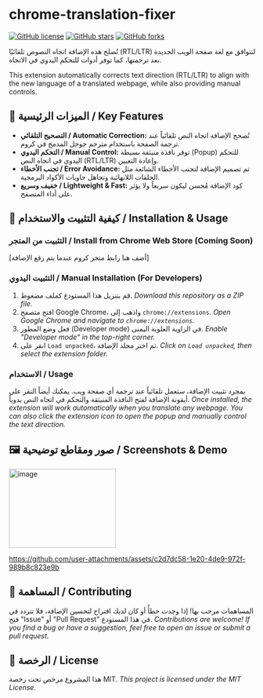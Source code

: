 # chrome-translation-fixer

[![GitHub license](https://img.shields.io/github/license/YourUsername/chrome-translation-fixer)](https://github.com/YourUsername/chrome-translation-fixer/blob/main/LICENSE)
[![GitHub stars](https://img.shields.io/github/stars/YourUsername/chrome-translation-fixer)](https://github.com/YourUsername/chrome-translation-fixer/stargazers)
[![GitHub forks](https://img.shields.io/github/forks/YourUsername/chrome-translation-fixer)](https://github.com/YourUsername/chrome-translation-fixer/network/members)

تُصلح هذه الإضافة اتجاه النصوص تلقائيًا (RTL/LTR) لتتوافق مع لغة صفحة الويب الجديدة بعد ترجمتها، كما توفر أدوات للتحكم اليدوي في الاتجاه.

This extension automatically corrects text direction (RTL/LTR) to align with the new language of a translated webpage, while also providing manual controls.

## 🌟 الميزات الرئيسية / Key Features

* **التصحيح التلقائي / Automatic Correction:** تُصحح الإضافة اتجاه النص تلقائياً عند ترجمة الصفحة باستخدام مترجم جوجل المدمج في كروم.
* **التحكم اليدوي / Manual Control:** توفر نافذة منبثقة بسيطة (Popup) للتحكم اليدوي في اتجاه النص (RTL/LTR) وإعادة التعيين.
* **تجنب الأخطاء / Error Avoidance:** تم تصميم الإضافة لتجنب الأخطاء الشائعة مثل الحلقات اللانهائية وتجاهل حاويات الأكواد البرمجية.
* **خفيف وسريع / Lightweight & Fast:** كود الإضافة مُحسن ليكون سريعاً ولا يؤثر على أداء المتصفح.

## 🚀 كيفية التثبيت والاستخدام / Installation & Usage

### التثبيت من المتجر / Install from Chrome Web Store (Coming Soon)

[أضف هنا رابط متجر كروم عندما يتم رفع الإضافة]

### التثبيت اليدوي / Manual Installation (For Developers)

1.  قم بتنزيل هذا المستودع كملف مضغوط.
    _Download this repository as a ZIP file._
2.  افتح متصفح Google Chrome، واذهب إلى `chrome://extensions`.
    _Open Google Chrome and navigate to `chrome://extensions`._
3.  فعل وضع المطور (Developer mode) في الزاوية العلوية اليمنى.
    _Enable "Developer mode" in the top-right corner._
4.  انقر على `Load unpacked`، ثم اختر مجلد الإضافة.
    _Click on `Load unpacked`, then select the extension folder._

### الاستخدام / Usage

بمجرد تثبيت الإضافة، ستعمل تلقائياً عند ترجمة أي صفحة ويب. يمكنك أيضاً النقر على أيقونة الإضافة لفتح النافذة المنبثقة والتحكم في اتجاه النص يدوياً.
_Once installed, the extension will work automatically when you translate any webpage. You can also click the extension icon to open the popup and manually control the text direction._

## 🖼️ صور ومقاطع توضيحية / Screenshots & Demo

<img width="218" height="161" alt="image" src="https://github.com/user-attachments/assets/79881c1e-6bcf-4a19-bec5-cecaa6afa308" />

https://github.com/user-attachments/assets/c2d7dc58-1e20-4de9-972f-989b8c823e9b


## 🤝 المساهمة / Contributing




المساهمات مرحب بها! إذا وجدت خطأً أو كان لديك اقتراح لتحسين الإضافة، فلا تتردد في فتح "Issue" أو "Pull Request" في هذا المستودع.
_Contributions are welcome! If you find a bug or have a suggestion, feel free to open an issue or submit a pull request._

## 📄 الرخصة / License

هذا المشروع مرخص تحت رخصة MIT.
_This project is licensed under the MIT License._
